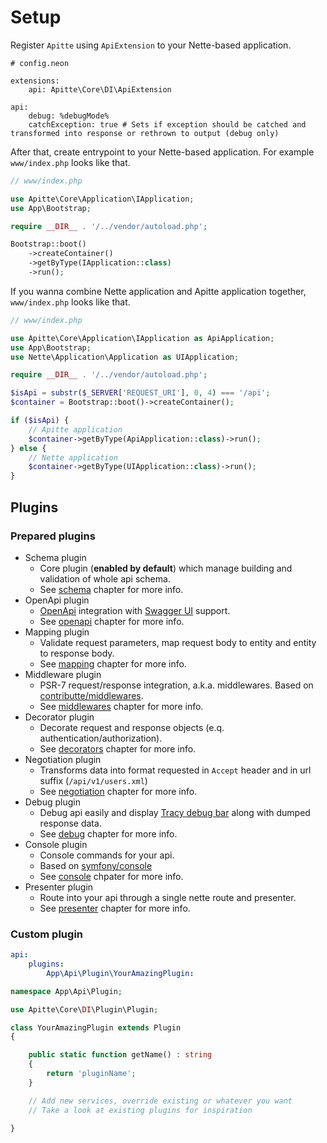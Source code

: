 # Setup

Register `Apitte` using `ApiExtension` to your Nette-based application.

```neon
# config.neon

extensions:
    api: Apitte\Core\DI\ApiExtension

api:
    debug: %debugMode%
    catchException: true # Sets if exception should be catched and transformed into response or rethrown to output (debug only)
```

After that, create entrypoint to your Nette-based application. For example `www/index.php` looks like that.

```php
// www/index.php

use Apitte\Core\Application\IApplication;
use App\Bootstrap;

require __DIR__ . '/../vendor/autoload.php';

Bootstrap::boot()
    ->createContainer()
    ->getByType(IApplication::class)
    ->run();
```

If you wanna combine Nette application and Apitte application together, `www/index.php` looks like that.

```php
// www/index.php

use Apitte\Core\Application\IApplication as ApiApplication;
use App\Bootstrap;
use Nette\Application\Application as UIApplication;

require __DIR__ . '/../vendor/autoload.php';

$isApi = substr($_SERVER['REQUEST_URI'], 0, 4) === '/api';
$container = Bootstrap::boot()->createContainer();

if ($isApi) {
    // Apitte application
    $container->getByType(ApiApplication::class)->run();
} else {
    // Nette application
    $container->getByType(UIApplication::class)->run();
}
```

## Plugins

### Prepared plugins

- Schema plugin
  - Core plugin (**enabled by default**) which manage building and validation of whole api schema.
  - See [schema](schema.md) chapter for more info.
- OpenApi plugin
  - [OpenApi](https://github.com/OAI/OpenAPI-Specification) integration with [Swagger UI](https://petstore.swagger.io) support.
  - See [openapi](openapi.md) chapter for more info.
- Mapping plugin
  - Validate request parameters, map request body to entity and entity to response body.
  - See [mapping](mapping.md) chapter for more info.
- Middleware plugin
  - PSR-7 request/response integration, a.k.a. middlewares. Based on [contributte/middlewares](https://github.com/contributte/middlewares).
  - See [middlewares](middlewares.md) chapter for more info.
- Decorator plugin
  - Decorate request and response objects (e.q. authentication/authorization).
  - See [decorators](decorators.md) chapter for more info.
- Negotiation plugin
  - Transforms data into format requested in `Accept` header and in url suffix (`/api/v1/users.xml`)
  - See [negotiation](negotiation.md) chapter for more info.
- Debug plugin
  - Debug api easily and display [Tracy debug bar](https://github.com/nette/tracy) along with dumped response data.
  - See [debug](debug.md) chapter for more info.
- Console plugin
  - Console commands for your api.
  - Based on [symfony/console](https://github.com/symfony/console)
  - See [console](console.md) chpater for more info.
- Presenter plugin
  - Route into your api through a single nette route and presenter.
  - See [presenter](presenter.md) chapter for more info.

### Custom plugin

```yaml
api:
    plugins:
        App\Api\Plugin\YourAmazingPlugin:
```

```php
namespace App\Api\Plugin;

use Apitte\Core\DI\Plugin\Plugin;

class YourAmazingPlugin extends Plugin
{

    public static function getName() : string
    {
        return 'pluginName';
    }

    // Add new services, override existing or whatever you want
    // Take a look at existing plugins for inspiration

}
```
